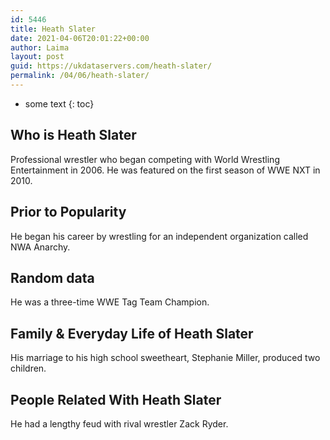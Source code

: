 ```yaml
---
id: 5446
title: Heath Slater
date: 2021-04-06T20:01:22+00:00
author: Laima
layout: post
guid: https://ukdataservers.com/heath-slater/
permalink: /04/06/heath-slater/
---
```


* some text
{: toc}


## Who is Heath Slater
                  
                  
                  
Professional wrestler who began competing with World Wrestling Entertainment in 2006. He was featured on the first season of WWE NXT in 2010.
                  
              
            
              
            
                
                
                
## Prior to Popularity
                  
                  
                  
He began his career by wrestling for an independent organization called NWA Anarchy.
                  
              
            
              
            
                
                
                
## Random data
                  
                  
                  
He was a three-time WWE Tag Team Champion.
                  
              
            
              
            
                
                
                
## Family & Everyday Life of Heath Slater
                  
                  
                  
His marriage to his high school sweetheart, Stephanie Miller, produced two children.
                  
              
            
              
            
                
                
                
## People Related With Heath Slater
                  
                  
                  
He had a lengthy feud with rival wrestler Zack Ryder.
                  
              
            
              
            
                
              
            
              
              
            
            
              
            
          
          
          